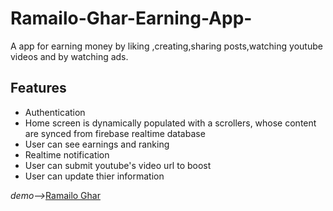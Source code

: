 # Ramailo-Ghar-Earning-App-
A app for earning money by liking ,creating,sharing posts,watching youtube videos and by watching ads.

## Features ##
* Authentication
* Home screen is dynamically populated with a scrollers, whose content are synced from firebase realtime database
* User can see earnings and ranking
* Realtime notification
* User can submit youtube's video url to boost
* User can update thier information

*demo-->*[Ramailo Ghar](https://play.google.com/store/apps/details?id=com.aryanapps.ramailoghar)
